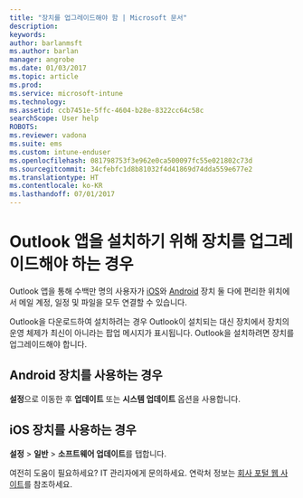 ```yaml
---
title: "장치를 업그레이드해야 함 | Microsoft 문서"
description: 
keywords: 
author: barlanmsft
ms.author: barlan
manager: angrobe
ms.date: 01/03/2017
ms.topic: article
ms.prod: 
ms.service: microsoft-intune
ms.technology: 
ms.assetid: ccb7451e-5ffc-4604-b28e-8322cc64c58c
searchScope: User help
ROBOTS: 
ms.reviewer: vadona
ms.suite: ems
ms.custom: intune-enduser
ms.openlocfilehash: 081798753f3e962e0ca500097fc55e021802c73d
ms.sourcegitcommit: 34cfebfc1d8b81032f4d41869d74dda559e677e2
ms.translationtype: HT
ms.contentlocale: ko-KR
ms.lasthandoff: 07/01/2017
---
```

# <a name="you-need-to-upgrade-your-device-to-install-the-outlook-app"></a>Outlook 앱을 설치하기 위해 장치를 업그레이드해야 하는 경우

Outlook 앱을 통해 수백만 명의 사용자가 [iOS](https://itunes.apple.com/us/app/microsoft-outlook-email-calendar/id951937596?mt=8)와 [Android](https://play.google.com/store/apps/details?id=com.microsoft.office.outlook) 장치 둘 다에 편리한 위치에서 메일 계정, 일정 및 파일을 모두 연결할 수 있습니다.

Outlook을 다운로드하여 설치하려는 경우 Outlook이 설치되는 대신 장치에서 장치의 운영 체제가 최신이 아니라는 팝업 메시지가 표시됩니다. Outlook을 설치하려면 장치를 업그레이드해야 합니다.

## <a name="if-you-have-an-android-device"></a>Android 장치를 사용하는 경우
**설정**으로 이동한 후 **업데이트** 또는 **시스템 업데이트** 옵션을 사용합니다.

## <a name="if-you-have-an-ios-device"></a>iOS 장치를 사용하는 경우
**설정** > **일반** > **소프트웨어 업데이트**를 탭합니다.

여전히 도움이 필요하세요? IT 관리자에게 문의하세요. 연락처 정보는 [회사 포털 웹 사이트](http://portal.manage.microsoft.com)를 참조하세요.
